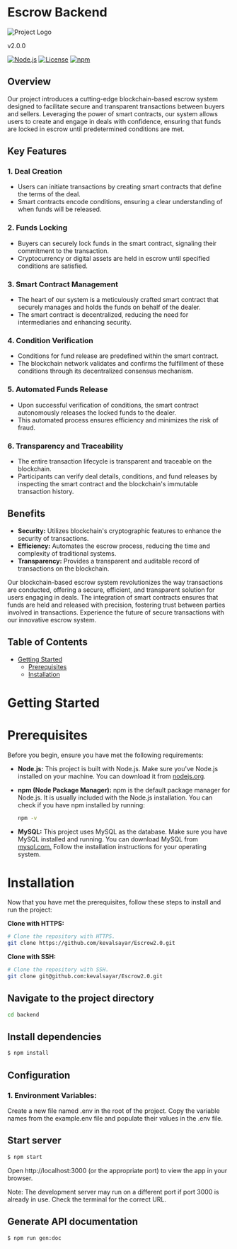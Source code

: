 # Escrow Backend

![Project Logo](https://scro.theblockchain.team/static/media/escrowproject-logo.bf84d5bf18f01f60a109.webp)

v2.0.0

[![Node.js](https://img.shields.io/badge/node-%5E14.0.0-green)](https://nodejs.org/)
[![License](https://img.shields.io/badge/license-MIT-blue.svg)](LICENSE.md)
[![npm](https://img.shields.io/badge/npm-%5E6.0.0-orange)](https://www.npmjs.com/)

## Overview

Our project introduces a cutting-edge blockchain-based escrow system designed to facilitate secure and transparent transactions between buyers and sellers. Leveraging the power of smart contracts, our system allows users to create and engage in deals with confidence, ensuring that funds are locked in escrow until predetermined conditions are met.

## Key Features

### 1. Deal Creation

- Users can initiate transactions by creating smart contracts that define the terms of the deal.
- Smart contracts encode conditions, ensuring a clear understanding of when funds will be released.

### 2. Funds Locking

- Buyers can securely lock funds in the smart contract, signaling their commitment to the transaction.
- Cryptocurrency or digital assets are held in escrow until specified conditions are satisfied.

### 3. Smart Contract Management

- The heart of our system is a meticulously crafted smart contract that securely manages and holds the funds on behalf of the dealer.
- The smart contract is decentralized, reducing the need for intermediaries and enhancing security.

### 4. Condition Verification

- Conditions for fund release are predefined within the smart contract.
- The blockchain network validates and confirms the fulfillment of these conditions through its decentralized consensus mechanism.

### 5. Automated Funds Release

- Upon successful verification of conditions, the smart contract autonomously releases the locked funds to the dealer.
- This automated process ensures efficiency and minimizes the risk of fraud.

### 6. Transparency and Traceability

- The entire transaction lifecycle is transparent and traceable on the blockchain.
- Participants can verify deal details, conditions, and fund releases by inspecting the smart contract and the blockchain's immutable transaction history.

## Benefits

- **Security:** Utilizes blockchain's cryptographic features to enhance the security of transactions.
- **Efficiency:** Automates the escrow process, reducing the time and complexity of traditional systems.
- **Transparency:** Provides a transparent and auditable record of transactions on the blockchain.

Our blockchain-based escrow system revolutionizes the way transactions are conducted, offering a secure, efficient, and transparent solution for users engaging in deals. The integration of smart contracts ensures that funds are held and released with precision, fostering trust between parties involved in transactions. Experience the future of secure transactions with our innovative escrow system.

## Table of Contents

- [Getting Started](#getting-started)
  - [Prerequisites](#prerequisites)
  - [Installation](#installation)

# Getting Started

# Prerequisites

Before you begin, ensure you have met the following requirements:

- **Node.js:** This project is built with Node.js. Make sure you've Node.js installed on your machine. You can download it from [nodejs.org](https://nodejs.org/).

- **npm (Node Package Manager):** npm is the default package manager for Node.js. It is usually included with the Node.js installation. You can check if you have npm installed by running:

  ```bash
  npm -v
  ```

- **MySQL:** This project uses MySQL as the database. Make sure you have MySQL installed and running. You can download MySQL from [mysql.com.](https://www.mysql.com/) Follow the installation instructions for your operating system.

# Installation

Now that you have met the prerequisites, follow these steps to install and run the project:

**Clone with HTTPS:**

```bash
# Clone the repository with HTTPS.
git clone https://github.com/kevalsayar/Escrow2.0.git
```

**Clone with SSH:**

```bash
# Clone the repository with SSH.
git clone git@github.com:kevalsayar/Escrow2.0.git
```

## Navigate to the project directory

```bash
cd backend
```

## Install dependencies

```bash
$ npm install
```

## Configuration

### 1. Environment Variables:

Create a new file named .env in the root of the project. Copy the variable names from the example.env file and populate their values in the .env file.

## Start server

```bash
$ npm start
```

 Open http://localhost:3000 (or the appropriate port) to view the app in your browser.

Note: The development server may run on a different port if port 3000 is already in use. Check the terminal for the correct URL.

## Generate API documentation

```bash
$ npm run gen:doc
```
